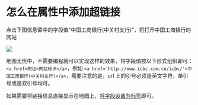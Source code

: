 # 怎么在属性中添加超链接

点击下图信息窗中的字段值“中国工商银行(中关村支行)”，将打开中国工商银行的网站

![](https://pic.dituwuyou.com/map%2Fpicture%2Fhyperlink.png)

地图无忧中，不需要编程就可以实现这样的效果，将字段值按以下形式组织即可：```<a href=网址>网站标识</a>```，例如 ```<a href='http://www.icbc.com.cn/icbc/'>中国工商银行(中关村支行)</a>```，需要注意的是，url 上的引号必须是英文字符，单引号或是双引号均可。

如果需要将链接信息直接显示在地图上，[将字段设置为标签](/display-label.html)即可。

